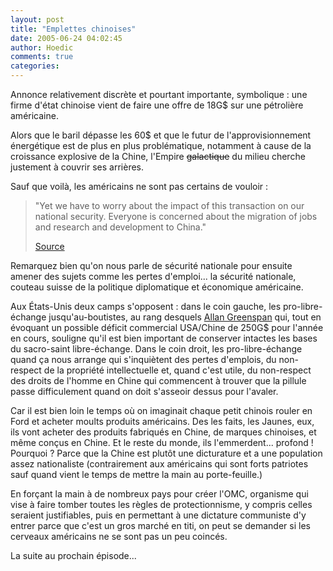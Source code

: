```yaml
---
layout: post
title: "Emplettes chinoises"
date: 2005-06-24 04:02:45
author: Hoedic
comments: true
categories: 
---
```



Annonce relativement discrète et pourtant importante, symbolique : une firme d'état chinoise vient de faire une offre de 18G$ sur une pétrolière américaine.

Alors que le baril dépasse les 60$ et que le futur de l'approvisionnement énergétique est de plus en plus problématique, notamment à cause de la croissance explosive de la Chine, l'Empire <strike>galactique</strike> du milieu cherche justement à couvrir ses arrières.

Sauf que voilà, les américains ne sont pas certains de vouloir :

<blockquote>"Yet we have to worry about the impact of this transaction on our national security. Everyone is concerned about the migration of jobs and research and development to China."

[Source](http://www.nytimes.com/2005/06/24/business/worldbusiness/24china.html?pagewanted=2&ei=5094&en=860d1a76b69e498e&hp&ex=1119585600&partner=homepage)</blockquote>

Remarquez bien qu'on nous parle de sécurité nationale pour ensuite amener des sujets comme les pertes d'emploi... la sécurité nationale, couteau suisse de la politique diplomatique et économique américaine.

Aux États-Unis deux camps s'opposent : dans le coin gauche, les pro-libre-échange jusqu'au-boutistes, au rang desquels [Allan Greenspan](http://www.theglobeandmail.com/servlet/story/RTGAM.20050623.r-greenspan24_1/BNStory/Business/) qui, tout en évoquant un possible déficit commercial USA/Chine de 250G$ pour l'année en cours, souligne qu'il est bien important de conserver intactes les bases du sacro-saint libre-échange. Dans le coin droit, les pro-libre-échange quand ça nous arrange qui s'inquiètent des pertes d'emplois, du non-respect de la propriété intellectuelle et, quand c'est utile, du non-respect des droits de l'homme en Chine qui commencent à trouver que la pillule passe difficulement quand on doit s'asseoir dessus pour l'avaler.

Car il est bien loin le temps où on imaginait chaque petit chinois rouler en Ford et acheter moults produits américains. Des les faits, les Jaunes, eux, ils vont acheter des produits fabriqués en Chine, de marques chinoises, et même conçus en Chine. Et le reste du monde, ils l'emmerdent... profond ! Pourquoi ? Parce que la Chine est plutôt une dicturature et a une population assez nationaliste (contrairement aux américains qui sont forts patriotes sauf quand vient le temps de mettre la main au porte-feuille.)

En forçant la main à de nombreux pays pour créer l'OMC, organisme qui vise à faire tomber toutes les règles de protectionnisme, y compris celles seraient justifiables, puis en permettant à une dictature communiste d'y entrer parce que c'est un gros marché en titi, on peut se demander si les cerveaux américains ne se sont pas un peu coincés.

La suite au prochain épisode...